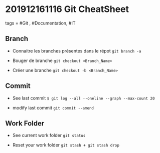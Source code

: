 # 201912161116 Git CheatSheet
tags = #Git , #Documentation, #IT


## Branch
* Connaitre les branches présentes dans le répot
`git branch -a `

* Bouger de branche
`git checkout <Branch_Name>`

* Créer une branche 
`git checkout -b <Branch_Name>`




## Commit 
* See last commit
`$ git log --all --oneline --graph --max-count 20`


* modify last commit 
`git commit --amend`

## Work Folder
* See current work folder
`git status`

* Reset your work folder 
`git stash + git stash drop`




